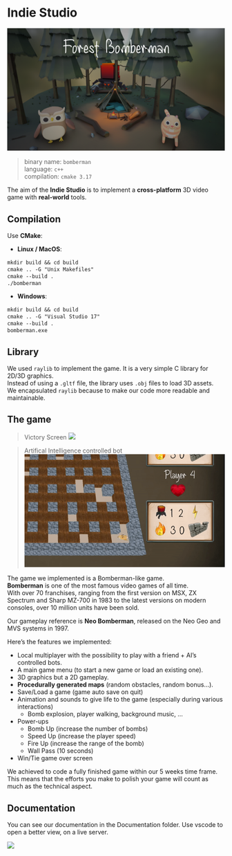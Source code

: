 # Indie Studio

![](bomberman.png)

> binary name: `bomberman` <br>
> language: `c++` <br>
> compilation: `cmake 3.17`

The aim of the **Indie Studio** is to implement a **cross-platform** 3D video game with **real-world** tools.

## Compilation

Use **CMake**:

- **Linux / MacOS**:

```
mkdir build && cd build
cmake .. -G "Unix Makefiles"
cmake --build .
./bomberman
```

- **Windows**:

```
mkdir build && cd build
cmake .. -G "Visual Studio 17"
cmake --build .
bomberman.exe
```


## Library

We used `raylib` to implement the game. It is a very simple C library for 2D/3D graphics.<br>
Instead of using a `.gltf` file, the library uses `.obj` files to load 3D assets.<br>
We encapsulated `raylib` because to make our code more readable and maintainable.

## The game

> Victory Screen
![](Assets/Readme/victory_screen.gif)

> Artifical Intelligence controlled bot
![](Assets/Readme/ai.gif)

The game we implemented is a Bomberman-like game.<br>
**Bomberman** is one of the most famous video games of all time.<br>
With over 70 franchises, ranging from the first version on MSX, ZX Spectrum and Sharp MZ-700 in 1983 to the latest versions on modern consoles, over 10 million units have been sold.

Our gameplay reference is **Neo Bomberman**, released on the Neo Geo and MVS systems in 1997.

Here’s the features we implemented:

- Local multiplayer with the possibility to play with a friend + AI’s controlled bots.
- A main game menu (to start a new game or load an existing one).
- 3D graphics but a 2D gameplay.
- **Procedurally generated maps** (random obstacles, random bonus...).
- Save/Load a game (game auto save on quit)
- Animation and sounds to give life to the game (especially during various interactions)
  - Bomb explosion, player walking, background music, ...
- Power-ups
  - Bomb Up (increase the number of bombs)
  - Speed Up (increase the player speed)
  - Fire Up (increase the range of the bomb)
  - Wall Pass (10 seconds)
- Win/Tie game over screen

We achieved to code a fully finished game within our 5 weeks time frame.
This means that the efforts you make to polish your game will count as much as the technical aspect.

## Documentation

You can see our documentation in the Documentation folder. Use vscode to open a better view, on a live server.

![](Assets/Readme/documentation.gif)